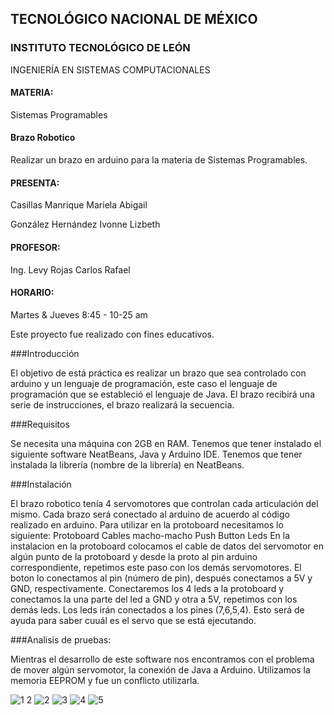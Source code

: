 ## TECNOLÓGICO NACIONAL DE MÉXICO
### INSTITUTO TECNOLÓGICO DE LEÓN
INGENIERÍA EN SISTEMAS COMPUTACIONALES
#### MATERIA:
Sistemas Programables
#### Brazo Robotico
Realizar un brazo en arduino para la materia de Sistemas Programables. 
#### PRESENTA:
Casillas Manrique Mariela Abigail

González Hernández Ivonne Lizbeth
#### PROFESOR:
Ing. Levy Rojas Carlos Rafael
#### HORARIO:
Martes & Jueves 8:45 - 10-25 am


Este proyecto fue realizado con fines educativos. 

###Introducción

El objetivo de está práctica es realizar un brazo que sea controlado con arduino y un lenguaje de programación, este caso el lenguaje de programación que se estableció el lenguaje de Java. El brazo recibirá una serie de instrucciones, el brazo realizará la secuencia.

###Requisitos

Se necesita una máquina con 2GB en RAM. 
Tenemos que tener instalado el siguiente software NeatBeans, Java y Arduino IDE. 
Tenemos que tener instalada la librería (nombre de la librería) en NeatBeans. 

###Instalación 

El brazo robotico tenía 4 servomotores que controlan cada articulación del mismo. Cada brazo será conectado al arduino de acuerdo al código realizado en arduino. 
Para utilizar en la protoboard necesitamos lo siguiente: 
  Protoboard
  Cables macho-macho 
  Push Button 
  Leds 
En la instalacion en la protoboard colocamos el cable de datos del servomotor en algún punto de la protoboard y desde la proto al pin arduino correspondiente, repetimos este paso con los demás servomotores. 
El boton lo conectamos al pin (número de pin), después conectamos a 5V y GND, respectivamente. 
Conectaremos los 4 leds a la protoboard y conectamos la una parte del led a GND y otra a 5V, repetimos con los demás leds. 
Los leds irán conectados a los pines (7,6,5,4). Esto será  de ayuda para saber cuuál es el servo que se está ejecutando.

###Analisis de pruebas:

Mientras el desarrollo de este software nos encontramos con el problema de mover algún servomotor, la conexión de Java a Arduino. 
Utilizamos la memoria EEPROM y fue un conflicto utilizarla. 

![1 2](https://user-images.githubusercontent.com/43210622/49092687-26e5ad00-f228-11e8-8def-fd3461c69c6b.jpeg)
![2](https://user-images.githubusercontent.com/43210622/49092694-29e09d80-f228-11e8-8871-73a3afda1786.jpeg)
![3](https://user-images.githubusercontent.com/43210622/49092695-29e09d80-f228-11e8-8d4f-be5433ba972e.jpeg)
![4](https://user-images.githubusercontent.com/43210622/49092698-2a793400-f228-11e8-971c-e92fe879eb4d.jpeg)
![5](https://user-images.githubusercontent.com/43210622/49092699-2a793400-f228-11e8-9840-a3a7aeadb4fa.jpeg)

